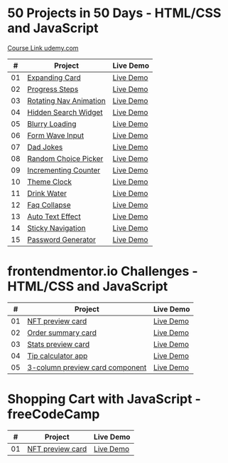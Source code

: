# 50 Projects in 50 Days - HTML/CSS and JavaScript

[Course Link udemy.com](https://www.udemy.com/course/50-projects-50-days)

|  #  | Project                                                                                                         | Live Demo                                                    |
| :-: | --------------------------------------------------------------------------------------------------------------- | ------------------------------------------------------------ |
| 01  | [Expanding Card](https://github.com/izudien/projects/tree/main/50projects50days/expanding-cards)                | [Live Demo](https://expanding-cards-izx.netlify.app/)        |
| 02  | [Progress Steps](https://github.com/izudien/projects/tree/main/50projects50days/blurry-loading)                 | [Live Demo](https://progress-steps-izx.netlify.app/)         |
| 03  | [Rotating Nav Animation](https://github.com/izudien/projects/tree/main/50projects50days/rotating-nav-animation) | [Live Demo](https://rotating-nav-animation-izx.netlify.app/) |
| 04  | [Hidden Search Widget](https://github.com/izudien/projects/tree/main/50projects50days/hidden-search)            | [Live Demo](https://hidden-search-izx.netlify.app/)          |
| 05  | [Blurry Loading](https://github.com/izudien/projects/tree/main/50projects50days/blurry-loading)                 | [Live Demo](https://blurry-loading-lime.vercel.app/)         |
| 06  | [Form Wave Input](https://github.com/izudien/projects/tree/main/50projects50days/form-input-wave)               | [Live Demo](https://form-input-wave-izx.netlify.app/)        |
| 07  | [Dad Jokes](https://github.com/izudien/projects/tree/main/50projects50days/dad-jokes)                           | [Live Demo](https://dad-jokes-izx.netlify.app/)              |
| 08  | [Random Choice Picker](https://github.com/izudien/projects/tree/main/50projects50days/random-choice-picker)     | [Live Demo](https://random-choice-picker-izx.netlify.app/)   |
| 09  | [Incrementing Counter](https://github.com/izudien/projects/tree/main/50projects50days/incrementing-counter)     | [Live Demo](https://incrementing-counter-izx.netlify.app/)   |
| 10  | [Theme Clock](https://github.com/izudien/projects/tree/main/50projects50days/theme-clock)                       | [Live Demo](https://theme-clock-izx.netlify.app/)            |
| 11  | [Drink Water](https://github.com/izudien/projects/tree/main/50projects50days/drink-water)                       | [Live Demo](https://drink-water-izx.netlify.app/)            |
| 12  | [Faq Collapse](https://github.com/izudien/projects/tree/main/50projects50days/faq-collapse)                     | [Live Demo](https://faq-collapse-izx.netlify.app/)           |
| 13  | [Auto Text Effect](https://github.com/izudien/projects/tree/main/50projects50days/auto-text-effect)             | [Live Demo](https://auto-text-effect-izx.netlify.app/)       |
| 14  | [Sticky Navigation](https://github.com/izudien/projects/tree/main/50projects50days/sticky-navigation)           | [Live Demo](https://sticky-nav-izx.netlify.app/)             |
| 15  | [Password Generator](https://github.com/izudien/projects/tree/main/50projects50days/generate-password)          | [Live Demo](https://generate-password-izx.netlify.app/)      |

# frontendmentor.io Challenges - HTML/CSS and JavaScript

|  #  | Project                                                                                                                                                   | Live Demo                                                   |
| :-: | --------------------------------------------------------------------------------------------------------------------------------------------------------- | ----------------------------------------------------------- |
| 01  | [NFT preview card](https://github.com/izudien/projects/tree/main/Frontendmentor.io/nft-preview-card-component-main/nft-preview-card-component-main)       | [Live Demo](https://nft-preview-card-izx.netlify.app/)      |
| 02  | [Order summary card](https://github.com/izudien/projects/tree/main/Frontendmentor.io/order-summary-component-main/order-summary-component-main)           | [Live Demo](https://order-summary-card-izx.netlify.app/)    |
| 03  | [Stats preview card](https://github.com/izudien/projects/tree/main/Frontendmentor.io/stats-preview-card-component-main/stats-preview-card-component-main) | [Live Demo](https://stats-preview-card-izx.netlify.app/)    |
| 04  | [Tip calculator app](https://github.com/izudien/projects/tree/main/Frontendmentor.io/tip-calculator-app-main/tip-calculator-app-main)                     | [Live Demo](https://tip-calculator-app-izx.netlify.app/)    |
| 05  | [3-column preview card component](https://github.com/izudien/projects/tree/main/Frontendmentor.io/3-column-preview-card-component-main)                   | [Live Demo](https://3-column-preview-card-izx.netlify.app/) |

# Shopping Cart with JavaScript - freeCodeCamp

|  #  | Project                                                                         | Live Demo                                          |
| :-: | ------------------------------------------------------------------------------- | -------------------------------------------------- |
| 01  | [NFT preview card](hhttps://github.com/izudien/projects/tree/main/ShoppingCart) | [Live Demo](https://shopping-cart-izx.vercel.app/) |
